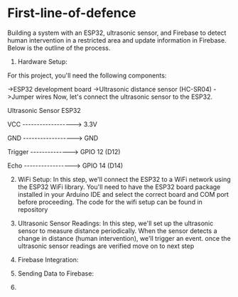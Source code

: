 # First-line-of-defence

Building a system with an ESP32, ultrasonic sensor, and Firebase to detect human intervention in a restricted area and update information in Firebase.
Below is the outline of the process.
1. Hardware Setup:

For this project, you'll need the following components:

->ESP32 development board
->Ultrasonic distance sensor (HC-SR04)
->Jumper wires
Now, let's connect the ultrasonic sensor to the ESP32.

Ultrasonic Sensor      ESP32

VCC ------------------> 3.3V

GND ------------------> GND

Trigger --------------> GPIO 12 (D12)

Echo -----------------> GPIO 14 (D14)



2. WiFi Setup:
In this step, we'll connect the ESP32 to a WiFi network using the ESP32 WiFi library. You'll need to have the ESP32 board package installed in your Arduino IDE and select the correct board and COM port before proceeding.
The code for the wifi setup can be found in repository

3. Ultrasonic Sensor Readings:
In this step, we'll set up the ultrasonic sensor to measure distance periodically. When the sensor detects a change in distance (human intervention), we'll trigger an event.
once the ultrasonic sensor readings are verified move on to next step

4. Firebase Integration:
5. Sending Data to Firebase:
7. 


